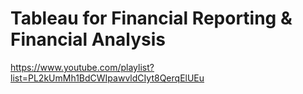 # Tableau for Financial Reporting & Financial Analysis

https://www.youtube.com/playlist?list=PL2kUmMh1BdCWIpawvldCIyt8QerqElUEu
